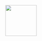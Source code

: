<div id="header" align="center">
  <img src="https://media4.giphy.com/media/v1.Y2lkPTc5MGI3NjExMmMxcjhyc280ODk5Ymx5eTl1aml6dWNkNTdsYmxhdzZzY3RuMndoayZlcD12MV9pbnRlcm5hbF9naWZfYnlfaWQmY3Q9Zw/o2KLYPem407CM/giphy.gif" width="100"/>
</div>

